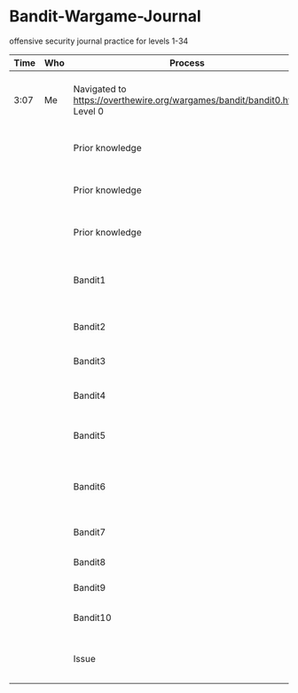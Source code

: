 # Bandit-Wargame-Journal
offensive security journal practice for levels 1-34

| Time  | Who | Process | How (commands/notes/actions taken) | Outcome (what happened as a result) |
|-------|-----|---------|------------------------------------|-------------------------------------|
| 3:07  | Me  | Navigated to https://overthewire.org/wargames/bandit/bandit0.html Level 0 | Told me to ssh into bandit.labs.overthewire.org with port 2220. Account: bandit0, Password: bandit0. Used `ssh bandit0@bandit.labs.overthewire.org -p 2220`, entered password `bandit0`. | Logged into bandit0 on bandit.labs.overthewire.org |
|       |     | Prior knowledge | Used ChatGPT to explain IO redirection. Learned to use `--` before calling a file with name starting with `-`, and to use quotes for files with spaces. | |
|       |     | Prior knowledge | Used `man find` to see format for the `find` command. Used ChatGPT to learn multiple arguments for `find`. Used `man grep` for `grep` syntax. | |
|       |     | Prior knowledge | Used https://ryanstutorials.net/linuxtutorial/piping.php. Learned to use `strings` command. | |
|       |     | Bandit1 | `ls`, `cat readme` → Password 0: `ZjLjTmM6FvvyRnrb2rfNWOZOTa6ip5If`. Then `ssh bandit1@bandit.labs.overthewire.org -p 2220`, `ls`, `cat ./-`. Password 1: `263JGJPfgU6LtdEvgfWU1XP5yac29mFx`. | Successfully retrieved password 1 |
|       |     | Bandit2 | `ssh bandit2@bandit.labs.overthewire.org -p 2220`, `ls`, `cat -- "spaces in this filename"`. Password 2: `MNk8KNH3Usiio41PRUEoDFPqfxLPlSmx`. | Retrieved password 2 |
|       |     | Bandit3 | `ssh bandit3@bandit.labs.overthewire.org -p 2220`, `ls`, `ls -a`, `cat hiddenfilename`. Password 3: `2WmrDFRmJIq3IPxneAaMGhap0pFhF3NJ`. | Retrieved password 3 |
|       |     | Bandit4 | `ssh bandit4@bandit.labs.overthewire.org -p 2220`, `cd inhere`, `cat -- -filename1-8`. Password 4: `4oQYVPkxZOOEOO5pTW81FB8j8lxXGUQw`. | Retrieved password 4 |
|       |     | Bandit5 | `ssh bandit5@bandit.labs.overthewire.org -p 2220`, `ls inhere`, `find . -size 100c`, `cat ./maybehere07/.file2`. Password 5: `HWasnPhtq9AVKe0dmk45nxy20cvUa6EG`. | Retrieved password 5 |
|       |     | Bandit6 | `ssh bandit6@bandit.labs.overthewire.org -p 2220`, `cd ..`, `find / -user bandit7 -group bandit6 -size 33c 2>/dev/null`, `cat /var/lib/dpkg/info/bandit7.password`. Password 6: `morbNTDkSW6jIlUc0ymOdMaLnOlFVAaj`. | Retrieved password 6 |
|       |     | Bandit7 | `ssh bandit7@bandit.labs.overthewire.org -p 2220`, `ls`, `grep "millionth" data.txt`. Password 7: `dfwvzFQi4mU0wfNbFOe9RoWskMLg7eEc`. | Retrieved password 7 |
|       |     | Bandit8 | `ssh bandit8@bandit.labs.overthewire.org -p 2220`, `ls`, `sort data.txt | uniq -u`. Password 8: `4CKMh1JI91bUIZZPXDqGanal4xvAg0JM`. | Retrieved password 8 |
|       |     | Bandit9 | `ssh bandit9@bandit.labs.overthewire.org -p 2220`, `ls`, `strings data.txt | grep '='`. Password 9: `FGUW5ilLVJrxX9kMYMmlN4MgbpfMiqey`. | Retrieved password 9 |
|       |     | Bandit10 | `ssh bandit10@bandit.labs.overthewire.org -p 2220`, `ls`, `base64 -d data.txt`. Password 10: `dtR173fZKb0RRsDFSGsg2RWnpNVj3qRr`. | Retrieved password 10 |
|       |     | Issue | Had copy/paste issue with VM. Even with bidirectional clipboard + guest additions. Fixed by reinstalling guest additions (`sudo -s`, `apt install`, upgrade guest additions, reboot). | Clipboard working, commands could be pasted |
